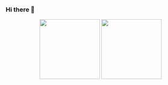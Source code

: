 ### Hi there 👋

<!--
**Eduardofp17/Eduardofp17** is a ✨ _special_ ✨ repository because its `README.md` (this file) appears on your GitHub profile.
-->

<div align ="center">
    <img height="160em" src="https://github-readme-stats.vercel.app/api?username=Eduardofp17&show_icons=true&theme=dark"/>
    <img height="160em" src="https://github-readme-stats.vercel.app/api/top-langs/?username=Eduardofp17&layout=compact%bg_color=141414"/>
  </div>
